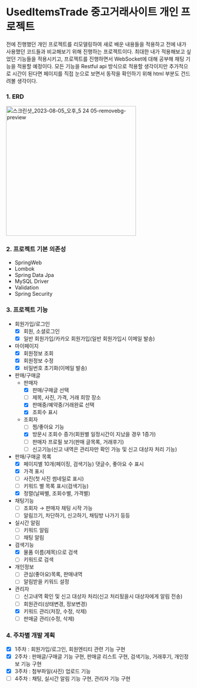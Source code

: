 # UsedItemsTrade 중고거래사이트 개인 프로젝트

전에 진행했던 개인 프로젝트를 리모델링하여 새로 배운 내용들을 적용하고 전에 내가 사용했던 코드들과 비교해보기 위해 진행하는 프로젝트이다.
최대한 내가 적용해보고 싶었던 기능들을 적용시키고, 프로젝트를 진행하면서 WebSocket에 대해 공부해 채팅 기능을 적용할 예정이다.
모든 기능을 Restful api 방식으로 적용할 생각이지만 추가적으로 시간이 된다면 페이지를 직접 눈으로 보면서 동작을 확인하기 위해 html 부분도 건드려볼 생각이다.

### 1. ERD
<img width="353" alt="스크린샷_2023-08-05_오후_5 24 05-removebg-preview" src="https://github.com/honee8583/UsedItemsTrade/assets/93666531/470eed2d-b276-478a-b7a4-f81d66cd65b3">

### 2. 프로젝트 기본 의존성
- SpringWeb
- Lombok
- Spring Data Jpa
- MySQL Driver
- Validation
- Spring Security

### 3. 프로젝트 기능
- 회원가입/로그인
  - [x] 회원, 소셜로그인
  - [x] 일반 회원가입/카카오 회원가입(일반 회원가입시 이메일 발송)
- 마이페이지
  - [x] 회원정보 조회
  - [x] 회원정보 수정
  - [x] 비밀번호 초기화(이메일 발송)
- 판매/구매글
  - 판매자
      - [x] 판매/구매글 선택
      - [ ] 제목, 사진, 가격, 거래 희망 장소
      - [x] 판매중/예약중/거래완료 선택
      - [x] 조회수 표시
  - 조회자
      - [ ] 찜/좋아요 기능
      - [x] 방문시 조회수 증가(회원별 일정시간이 지났을 경우 1증가)
      - [ ] 판매자 프로필 보기(판매 글목록, 거래후기)
      - [ ] 신고기능(신고 내역은 관리자만 확인 가능 및 신고 대상자 처리 기능)
- 판매/구매글 목록
  - [x] 페이지별 10개(페이징, 검색기능)
  댓글수, 좋아요 수 표시
  - [x] 가격 표시
  - [ ] 사진(첫 사진 썸네일로 표시)
  - [ ] 키워드 별 목록 표시(검색기능)
  - [x] 정렬(날짜별, 조회수별, 가격별)
- 채팅기능
  - [ ] 조회자 → 판매자 채팅 시작 가능
  - [ ] 알림끄기, 차단하기, 신고하기, 채팅방 나가기 등등
- 실시간 알림
  - [ ] 키워드 알림 
  - [ ] 채팅 알림
- 검색기능
  - [x] 물품 이름(제목)으로 검색
  - [ ] 키워드로 검색
- 개인정보
  - [ ] 관심(좋아요)목록, 판매내역
  - [ ] 알림받을 키워드 설정
- 관리자
  - [ ] 신고내역 확인 및 신고 대상자 처리(신고 처리됬을시 대상자에게 알림 전송)
  - [ ] 회원관리(상태변경, 정보변경)
  - [x] 키워드 관리(저장, 수정, 삭제)
  - [ ] 판매글 관리(수정, 삭제)

 ### 4. 주차별 개발 계획
 - [x] 1주차 : 회원가입/로그인, 회원엔티티 관련 기능 구현
 - [x] 2주차 : 판매글/구매글 기능 구현, 판매글 리스트 구현, 검색기능, 거래후기, 개인정보 기능 구현
 - [x] 3주차 : 첨부파일(사진) 업로드 기능
 - [ ] 4주차 : 채팅, 실시간 알림 기능 구현, 관리자 기능 구현
